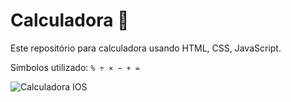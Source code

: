 

# Calculadora 📱 

Este repositório para calculadora usando HTML, CSS, JavaScript.

Símbolos utilizado: `% ÷ × − + =`

![Calculadora IOS](https://user-images.githubusercontent.com/104373308/214076518-442c2d61-92e9-423c-b0c8-6c24d51d1a82.png)

